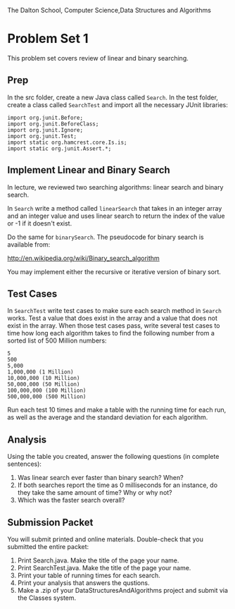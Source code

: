 The Dalton School, Computer Science,Data Structures and Algorithms

# Problem Set 1

This problem set covers review of linear and binary searching. 

## Prep
In the src folder, create a new Java class called `Search`. In the test folder, create a class called `SearchTest` 
and import all the necessary JUnit libraries:
```
import org.junit.Before;
import org.junit.BeforeClass;
import org.junit.Ignore;
import org.junit.Test;
import static org.hamcrest.core.Is.is;
import static org.junit.Assert.*;
```

## Implement Linear and Binary Search 
In lecture, we reviewed two searching algorithms: linear search and binary search. 

In `Search` write a method called `linearSearch` that takes in an integer array and an integer value and uses linear search to return the index of the value or -1 if it doesn't exist. 

Do the same for `binarySearch`. The pseudocode for binary search is available from:

http://en.wikipedia.org/wiki/Binary_search_algorithm

You may implement either the recursive or iterative version of binary sort.

## Test Cases 
In `SearchTest` write test cases to make sure each search method in `Search` works. Test a value that does exist in the array and a value that does not exist in the array. When those test cases pass, write several test cases to time how long each algorithm takes to find the following number from a sorted list of 500 Million numbers:

```
5
500
5,000
1,000,000 (1 Million)
10,000,000 (10 Million)
50,000,000 (50 Million)
100,000,000 (100 Million)
500,000,000 (500 Million)
```

Run each test 10 times and make a table with the running time for each run, as well as the average and the standard deviation for each algorithm. 

## Analysis 
Using the table you created, answer the following questions (in complete sentences):

1. Was linear search ever faster than binary search? When?
2. If both searches report the time as 0 milliseconds for an instance, do they take the same amount of time? Why or why not?
3. Which was the faster search overall?

## Submission Packet
You will submit printed and online materials. Double-check that you submitted the entire packet:
1. Print Search.java. Make the title of the page your name.
2. Print SearchTest.java. Make the title of the page your name.
3. Print your table of running times for each search.
4. Print your analysis that answers the qustions.
5. Make a .zip of your DataStructuresAndAlgorithms project and submit via the Classes system.
